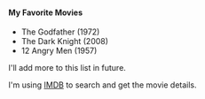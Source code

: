 #### My Favorite Movies
* The Godfather (1972)
* The Dark Knight (2008)
* 12 Angry Men (1957)

I'll add more to this list in future.

I'm using [IMDB](https://www.imdb.com/) to search and get the movie details.
